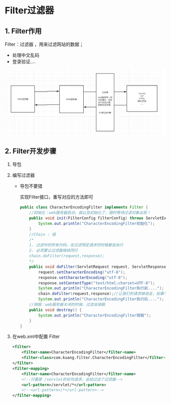 # Filter过滤器

## 1. Filter作用

Filter：过滤器 ，用来过滤网站的数据；

- 处理中文乱码
- 登录验证….

![image-20201219155633649](assets/image-20201219155633649.png)

## 2. Filter开发步骤

1. 导包

2. 编写过滤器

   - 导包不要错

     实现Filter接口，重写对应的方法即可

     ```java
     public class CharacterEncodingFilter implements Filter { 
         //初始化：web服务器启动，就以及初始化了，随时等待过滤对象出现！
         public void init(FilterConfig filterConfig) throws ServletException {
             System.out.println("CharacterEncodingFilter初始化"); 
         }
         //Chain : 链 
         /*
         1. 过滤中的所有代码，在过滤特定请求的时候都会执行
         2. 必须要让过滤器继续同行
         chain.doFilter(request,response);
         */ 
         public void doFilter(ServletRequest request, ServletResponse response, FilterChain chain) throws IOException, ServletException {
             request.setCharacterEncoding("utf-8"); 
             response.setCharacterEncoding("utf-8"); 
             response.setContentType("text/html;charset=UTF-8"); 
             System.out.println("CharacterEncodingFilter执行前....");
             chain.doFilter(request,response);//让我们的请求继续走，如果不 写，程序到这里就被拦截停止！ 
             System.out.println("CharacterEncodingFilter执行后...."); }
         //销毁：web服务器关闭的时候，过滤会销毁 
         public void destroy() { 
             System.out.println("CharacterEncodingFilter销毁");
         } 
     }
     ```

3. 在web.xml中配置 Filter

   ```xml
   <filter> 
       <filter-name>CharacterEncodingFilter</filter-name>
       <filter-class>com.kuang.filter.CharacterEncodingFilter</filter- class>
   </filter>
   <filter-mapping> 
       <filter-name>CharacterEncodingFilter</filter-name>
       <!--只要是 /servlet的任何请求，会经过这个过滤器--> 
       <url-pattern>/servlet/*</url-pattern>
       <!--<url-pattern>/*</url-pattern>--> 
   </filter-mapping>
   ```

   